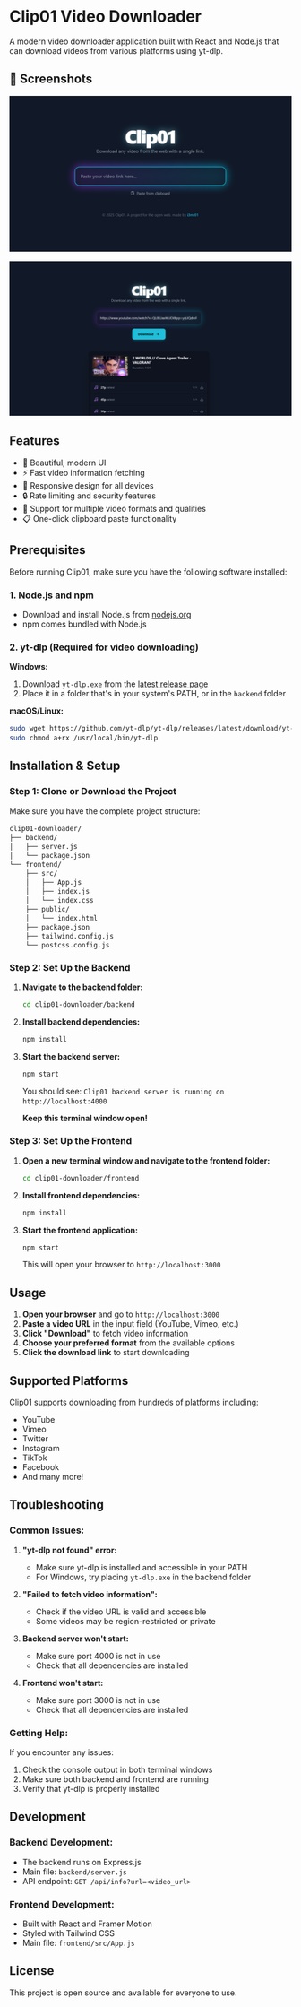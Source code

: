 # Clip01 Video Downloader

A modern video downloader application built with React and Node.js that can download videos from various platforms using yt-dlp.

## 📸 Screenshots

![Home Page](scs1.png)

![Download Panel](scs2.png)
## Features

- 🎨 Beautiful, modern UI
- ⚡ Fast video information fetching
- 📱 Responsive design for all devices
- 🔒 Rate limiting and security features
- 🎯 Support for multiple video formats and qualities
- 📋 One-click clipboard paste functionality

## Prerequisites

Before running Clip01, make sure you have the following software installed:

### 1. Node.js and npm
- Download and install Node.js from [nodejs.org](https://nodejs.org/)
- npm comes bundled with Node.js

### 2. yt-dlp (Required for video downloading)

**Windows:**
1. Download `yt-dlp.exe` from the [latest release page](https://github.com/yt-dlp/yt-dlp/releases/latest)
2. Place it in a folder that's in your system's PATH, or in the `backend` folder

**macOS/Linux:**
```bash
sudo wget https://github.com/yt-dlp/yt-dlp/releases/latest/download/yt-dlp -O /usr/local/bin/yt-dlp
sudo chmod a+rx /usr/local/bin/yt-dlp
```

## Installation & Setup

### Step 1: Clone or Download the Project
Make sure you have the complete project structure:
```
clip01-downloader/
├── backend/
│   ├── server.js
│   └── package.json
└── frontend/
    ├── src/
    │   ├── App.js
    │   ├── index.js
    │   └── index.css
    ├── public/
    │   └── index.html
    ├── package.json
    ├── tailwind.config.js
    └── postcss.config.js
```

### Step 2: Set Up the Backend

1. **Navigate to the backend folder:**
   ```bash
   cd clip01-downloader/backend
   ```

2. **Install backend dependencies:**
   ```bash
   npm install
   ```

3. **Start the backend server:**
   ```bash
   npm start
   ```

   You should see: `Clip01 backend server is running on http://localhost:4000`

   **Keep this terminal window open!**

### Step 3: Set Up the Frontend

1. **Open a new terminal window and navigate to the frontend folder:**
   ```bash
   cd clip01-downloader/frontend
   ```

2. **Install frontend dependencies:**
   ```bash
   npm install
   ```

3. **Start the frontend application:**
   ```bash
   npm start
   ```

   This will open your browser to `http://localhost:3000`

## Usage

1. **Open your browser** and go to `http://localhost:3000`
2. **Paste a video URL** in the input field (YouTube, Vimeo, etc.)
3. **Click "Download"** to fetch video information
4. **Choose your preferred format** from the available options
5. **Click the download link** to start downloading

## Supported Platforms

Clip01 supports downloading from hundreds of platforms including:
- YouTube
- Vimeo
- Twitter
- Instagram
- TikTok
- Facebook
- And many more!

## Troubleshooting

### Common Issues:

1. **"yt-dlp not found" error:**
   - Make sure yt-dlp is installed and accessible in your PATH
   - For Windows, try placing `yt-dlp.exe` in the backend folder

2. **"Failed to fetch video information":**
   - Check if the video URL is valid and accessible
   - Some videos may be region-restricted or private

3. **Backend server won't start:**
   - Make sure port 4000 is not in use
   - Check that all dependencies are installed

4. **Frontend won't start:**
   - Make sure port 3000 is not in use
   - Check that all dependencies are installed

### Getting Help:

If you encounter any issues:
1. Check the console output in both terminal windows
2. Make sure both backend and frontend are running
3. Verify that yt-dlp is properly installed

## Development

### Backend Development:
- The backend runs on Express.js
- Main file: `backend/server.js`
- API endpoint: `GET /api/info?url=<video_url>`

### Frontend Development:
- Built with React and Framer Motion
- Styled with Tailwind CSS
- Main file: `frontend/src/App.js`

## License

This project is open source and available for everyone to use.
